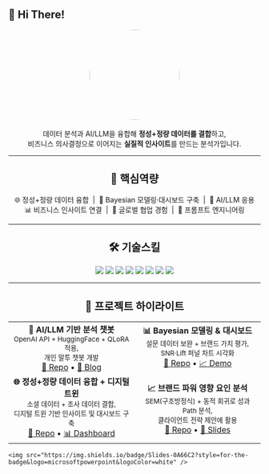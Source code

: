 ## 👋 Hi There!

<p align="center">
  <img src="images/avatar.jpg" width="180" style="border-radius:50%"><br/><br/>
  데이터 분석과 AI/LLM을 융합해 <b>정성+정량 데이터를 결합</b>하고,<br/>
  비즈니스 의사결정으로 이어지는 <b>실질적 인사이트</b>를 만드는 분석가입니다.
</p>

---

<h2 align="center">🔑 핵심역량</h2>

<p align="center">
🌐 정성+정량 데이터 융합 &nbsp;|&nbsp; 🧠 Bayesian 모델링·대시보드 구축 &nbsp;|&nbsp; 🤖 AI/LLM 응용  
<br/>
📊 비즈니스 인사이트 연결 &nbsp;|&nbsp; 🤝 글로벌 협업 경험 &nbsp;|&nbsp; 📝 프롬프트 엔지니어링
</p>

---

<h2 align="center">🛠 기술스킬</h2>

<p align="center">
  <img src="https://img.shields.io/badge/Python-3776AB?style=for-the-badge&logo=python&logoColor=white"/>
  <img src="https://img.shields.io/badge/R-276DC3?style=for-the-badge&logo=r&logoColor=white"/>
  <img src="https://img.shields.io/badge/SQL-336791?style=for-the-badge&logo=postgresql&logoColor=white"/>
  <img src="https://img.shields.io/badge/Tableau-E97627?style=for-the-badge&logo=tableau&logoColor=white"/>
  <img src="https://img.shields.io/badge/PowerBI-F2C811?style=for-the-badge&logo=powerbi&logoColor=black"/>
  <img src="https://img.shields.io/badge/PyTorch-EE4C2C?style=for-the-badge&logo=pytorch&logoColor=white"/>
  <img src="https://img.shields.io/badge/TensorFlow-FF6F00?style=for-the-badge&logo=tensorflow&logoColor=white"/>
  <img src="https://img.shields.io/badge/HuggingFace-FFCC4D?style=for-the-badge&logo=huggingface&logoColor=black"/>
</p>

---
<h2 align="center">📌 프로젝트 하이라이트</h2>

<table align="center">
  <tr>
    <td align="center" width="50%">
      <b>🤖 AI/LLM 기반 분석 챗봇</b><br/>
      <sub>OpenAI API + HuggingFace + QLoRA 적용,<br/>개인 말투 챗봇 개발</sub><br/>
      <a href="https://github.com/...">🔗 Repo</a> • <a href="https://...">📝 Blog</a>
    </td>
    <td align="center" width="50%">
      <b>📊 Bayesian 모델링 & 대시보드</b><br/>
      <sub>설문 데이터 보완 + 브랜드 가치 평가,<br/>SNR·Lift 퍼널 차트 시각화</sub><br/>
      <a href="https://github.com/...">🔗 Repo</a> • <a href="https://...">📈 Demo</a>
    </td>
  </tr>
  <tr>
    <td align="center" width="50%">
      <b>🌐 정성+정량 데이터 융합 + 디지털 트윈</b><br/>
      <sub>소셜 데이터 + 조사 데이터 결합,<br/>디지털 트윈 기반 인사이트 및 대시보드 구축</sub><br/>
      <a href="https://github.com/...">🔗 Repo</a> • <a href="https://...">📊 Dashboard</a>
    </td>
    <td align="center" width="50%">
      <b>📈 브랜드 파워 영향 요인 분석</b><br/>
      <sub>SEM(구조방정식) + 동적 회귀로 성과 Path 분석,<br/>클라이언트 전략 제안에 활용</sub><br/>
      <a href="https://github.com/...">🔗 Repo</a> • <a href="https://...">📑 Slides</a>
    </td>
  </tr>
</table>

    <img src="https://img.shields.io/badge/Slides-0A66C2?style=for-the-badge&logo=microsoftpowerpoint&logoColor=white" />
  </a>
</p>

